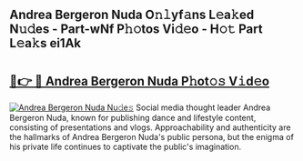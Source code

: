## Andrea Bergeron Nuda O𝚗𝚕yf𝚊ns L𝚎a𝚔ed N𝚞𝚍es - Part-wNf P𝚑𝚘tos Vi𝚍𝚎o - H𝚘𝚝 Part L𝚎a𝚔s ei1Ak

# <h2><a href="http://kf9ysy.oniu.top/?m=Andrea+Bergeron+Nuda">🔗👉 🔴 Andrea Bergeron Nuda P𝚑ot𝚘𝚜 V𝚒d𝚎o</a></h2>

[![Andrea Bergeron Nuda Nu𝚍e𝚜](https://i.imgur.com/0qMVB7G.gif)](http://kf9ysy.oniu.top/?m=Andrea+Bergeron+Nuda)
Social media thought leader Andrea Bergeron Nuda, known for publishing dance and lifestyle content, consisting of presentations and vlogs. Approachability and authenticity are the hallmarks of Andrea Bergeron Nuda's public persona, but the enigma of his private life continues to captivate the public's imagination.  

